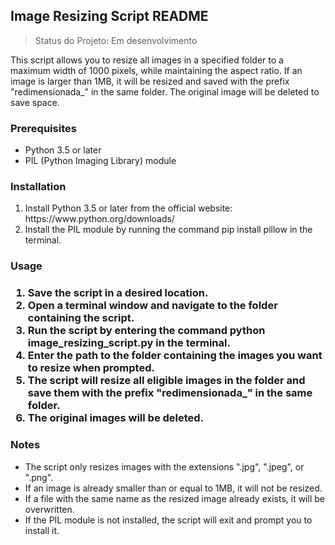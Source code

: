 <h2>Image Resizing Script README</h2>

>Status do Projeto: Em desenvolvimento

<p>This script allows you to resize all images in a specified folder to a maximum width of 1000 pixels, while
    maintaining the aspect ratio. If an image is larger than 1MB, it will be resized and saved with the prefix
    "redimensionada_" in the same folder. The original image will be deleted to save space.</p>

<h3>Prerequisites</h3>

<ul>
    <li>Python 3.5 or later</li>
    <li>PIL (Python Imaging Library) module</li>
</ul>

<h3>Installation</h3>

<ol>
    <li>Install Python 3.5 or later from the official website: https://www.python.org/downloads/</li>
    <li>Install the PIL module by running the command pip install pillow in the terminal.</li>
</ol>

<h3>Usage<h3>
        <ol>
            <li>Save the script in a desired location.</li>
            <li>Open a terminal window and navigate to the folder containing the script.</li>
            <li>Run the script by entering the command python image_resizing_script.py in the terminal.</li>
            <li>Enter the path to the folder containing the images you want to resize when prompted.</li>
            <li>The script will resize all eligible images in the folder and save them with the prefix "redimensionada_"
                in the same folder.</li>
            <li>The original images will be deleted.</li>
        </ol>

<h3>Notes</h3>

<ul>
    <li>The script only resizes images with the extensions ".jpg", ".jpeg", or ".png".</li>
    <li>If an image is already smaller than or equal to 1MB, it will not be resized.</li>
    <li>If a file with the same name as the resized image already exists, it will be overwritten.</li>
    <li>If the PIL module is not installed, the script will exit and prompt you to install it.</li>
</ul>
